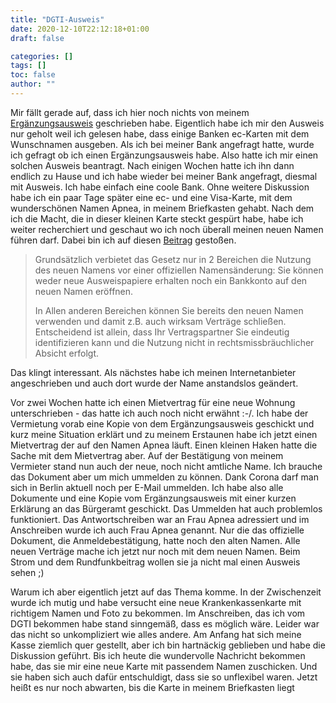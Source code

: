 ```yaml
---
title: "DGTI-Ausweis"
date: 2020-12-10T22:12:18+01:00
draft: false

categories: []
tags: []
toc: false
author: ""
---
```

Mir fällt gerade auf, dass ich hier noch nichts von meinem [Ergänzungsausweis](https://dgti.org/ergaenzungsausweis.html) geschrieben habe.
Eigentlich habe ich mir den Ausweis nur geholt weil ich gelesen habe, dass einige Banken ec-Karten mit dem Wunschnamen ausgeben. Als ich bei meiner Bank angefragt hatte, wurde ich gefragt ob ich einen Ergänzungsausweis habe. Also hatte ich mir einen solchen Ausweis beantragt. Nach einigen Wochen hatte ich ihn dann endlich zu Hause und ich habe wieder bei meiner Bank angefragt, diesmal mit Ausweis. Ich habe einfach eine coole Bank. Ohne weitere Diskussion habe ich ein paar Tage später eine ec- und eine Visa-Karte, mit dem wunderschönen Namen Apnea, in meinem Briefkasten gehabt.
Nach dem ich die Macht, die in dieser kleinen Karte steckt gespürt habe, habe ich weiter recherchiert und geschaut wo ich noch überall meinen neuen Namen führen darf. Dabei bin ich auf diesen [Beitrag](https://www.frag-einen-anwalt.de/Nutzung-des-neuen-Namens-vor-der-Namensaenderung-nach-TSG--f278986.html) gestoßen.
> Grundsätzlich verbietet das Gesetz nur in 2 Bereichen die Nutzung des neuen Namens vor einer offiziellen Namensänderung: Sie können weder neue Ausweispapiere erhalten noch ein Bankkonto auf den neuen Namen eröffnen.
>
> In Allen anderen Bereichen können Sie bereits den neuen Namen verwenden und damit z.B. auch wirksam Verträge schließen. Entscheidend ist allein, dass Ihr Vertragspartner Sie eindeutig identifizieren kann und die Nutzung nicht in rechtsmissbräuchlicher Absicht erfolgt.

Das klingt interessant. Als nächstes habe ich meinen Internetanbieter angeschrieben und auch dort wurde der Name anstandslos geändert.

Vor zwei Wochen hatte ich einen Mietvertrag für eine neue Wohnung unterschrieben - das hatte ich auch noch nicht erwähnt :-/. Ich habe der Vermietung vorab eine Kopie von dem Ergänzungsausweis geschickt und kurz meine Situation erklärt und zu meinem Erstaunen habe ich jetzt einen Mietvertrag der auf den Namen Apnea läuft. Einen kleinen Haken hatte die Sache mit dem Mietvertrag aber. Auf der Bestätigung von meinem Vermieter stand nun auch der neue, noch nicht amtliche Name. Ich brauche das Dokument aber um mich ummelden zu können. Dank Corona darf man sich in Berlin aktuell noch per E-Mail ummelden. Ich habe also alle Dokumente und eine Kopie vom Ergänzungsausweis mit einer kurzen Erklärung an das Bürgeramt geschickt. Das Ummelden hat auch problemlos funktioniert. Das Antwortschreiben war an Frau Apnea adressiert und im Anschreiben wurde ich auch Frau Apnea genannt. Nur die das offizielle Dokument, die Anmeldebestätigung, hatte noch den alten Namen. Alle neuen Verträge mache ich jetzt nur noch mit dem neuen Namen. Beim Strom und dem Rundfunkbeitrag wollen sie ja nicht mal einen Ausweis sehen ;)

Warum ich aber eigentlich jetzt auf das Thema komme. In der Zwischenzeit wurde ich mutig und habe versucht eine neue Krankenkassenkarte mit richtigem Namen und Foto zu bekommen. Im Anschreiben, das ich vom DGTI bekommen habe stand sinngemäß, dass es möglich wäre. Leider war das nicht so unkompliziert wie alles andere. Am Anfang hat sich meine Kasse ziemlich quer gestellt, aber ich bin hartnäckig geblieben und habe die Diskussion geführt. Bis ich heute die wundervolle Nachricht bekommen habe, das sie mir eine neue Karte mit passendem Namen zuschicken. Und sie haben sich auch dafür entschuldigt, dass sie so unflexibel waren. Jetzt heißt es nur noch abwarten, bis die Karte in meinem Briefkasten liegt
